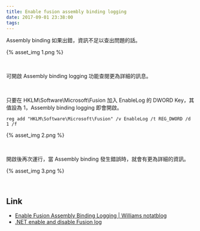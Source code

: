 ```yaml
---
title: Enable fusion assembly binding logging
date: 2017-09-01 23:38:00
tags:
---
```


Assembly binding 如果出錯，資訊不足以查出問題的話。  

<!-- More -->

{% asset_img 1.png %}

<br/>


可開啟 Assembly binding logging 功能查閱更為詳細的訊息。

<br/>


只要在 HKLM\Software\Microsoft\Fusion 加入 EnableLog 的 DWORD Key，其值設為 1，Assembly binding logging 即會開啟。  

    reg add "HKLM\Software\Microsoft\Fusion" /v EnableLog /t REG_DWORD /d 1 /f

{% asset_img 2.png %}

<br/>


開啟後再次運行，當 Assembly binding 發生錯誤時，就會有更為詳細的資訊。  

{% asset_img 3.png %}

<br/>


Link
----
* [Enable Fusion Assembly Binding Logging | Williams notatblog](https://williamwmy.wordpress.com/2013/05/23/enable-fusion-assembly-binding-logging/comment-page-1/)
* [.NET enable and disable Fusion log](https://gist.github.com/jpluimers/2f2e3acdd53a2d6b9ec0)

